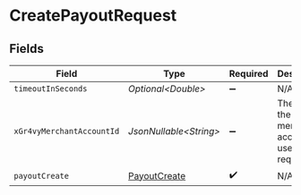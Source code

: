 # CreatePayoutRequest


## Fields

| Field                                                   | Type                                                    | Required                                                | Description                                             | Example                                                 |
| ------------------------------------------------------- | ------------------------------------------------------- | ------------------------------------------------------- | ------------------------------------------------------- | ------------------------------------------------------- |
| `timeoutInSeconds`                                      | *Optional\<Double>*                                     | :heavy_minus_sign:                                      | N/A                                                     |                                                         |
| `xGr4vyMerchantAccountId`                               | *JsonNullable\<String>*                                 | :heavy_minus_sign:                                      | The ID of the merchant account to use for this request. | default                                                 |
| `payoutCreate`                                          | [PayoutCreate](../../models/components/PayoutCreate.md) | :heavy_check_mark:                                      | N/A                                                     |                                                         |